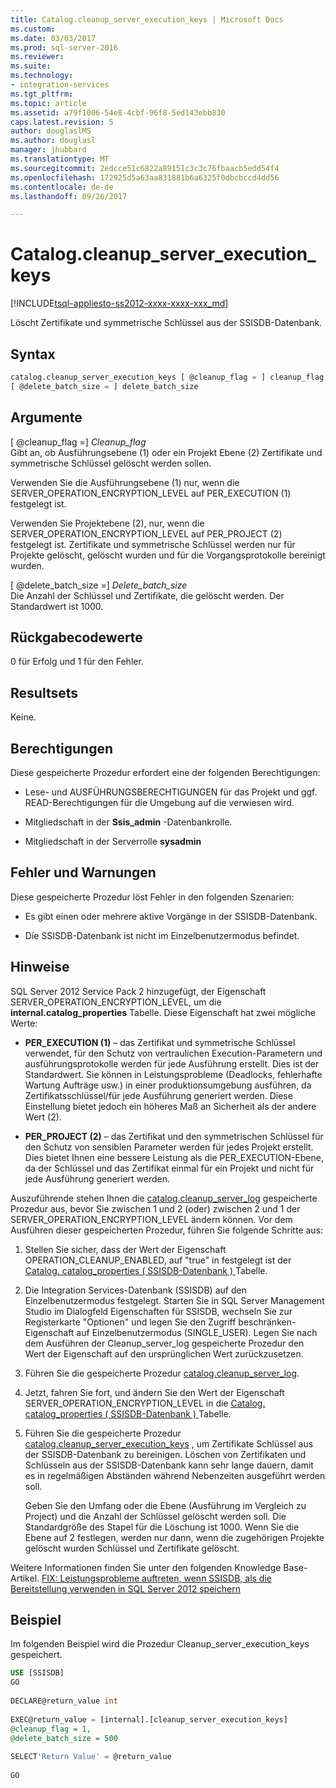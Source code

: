 ```yaml
---
title: Catalog.cleanup_server_execution_keys | Microsoft Docs
ms.custom: 
ms.date: 03/03/2017
ms.prod: sql-server-2016
ms.reviewer: 
ms.suite: 
ms.technology:
- integration-services
ms.tgt_pltfrm: 
ms.topic: article
ms.assetid: a79f1006-54e8-4cbf-96f8-5ed143ebb830
caps.latest.revision: 5
author: douglaslMS
ms.author: douglasl
manager: jhubbard
ms.translationtype: MT
ms.sourcegitcommit: 2edcce51c6822a89151c3c3c76fbaacb5edd54f4
ms.openlocfilehash: 172925d5a63aa831881b6a6325f0dbcbccd4dd56
ms.contentlocale: de-de
ms.lasthandoff: 09/26/2017

---
```

# <a name="catalogcleanupserverexecutionkeys"></a>Catalog.cleanup_server_execution_keys
[!INCLUDE[tsql-appliesto-ss2012-xxxx-xxxx-xxx_md](../../includes/tsql-appliesto-ss2012-xxxx-xxxx-xxx-md.md)]

  Löscht Zertifikate und symmetrische Schlüssel aus der SSISDB-Datenbank.  
  
## <a name="syntax"></a>Syntax  
  
```sql
catalog.cleanup_server_execution_keys [ @cleanup_flag = ] cleanup_flag ,  
[ @delete_batch_size = ] delete_batch_size  
```  
  
## <a name="arguments"></a>Argumente  
 [ @cleanup_flag =] *Cleanup_flag*  
 Gibt an, ob Ausführungsebene (1) oder ein Projekt Ebene (2) Zertifikate und symmetrische Schlüssel gelöscht werden sollen.  
  
 Verwenden Sie die Ausführungsebene (1) nur, wenn die SERVER_OPERATION_ENCRYPTION_LEVEL auf PER_EXECUTION (1) festgelegt ist.  
  
 Verwenden Sie Projektebene (2), nur, wenn die SERVER_OPERATION_ENCRYPTION_LEVEL auf PER_PROJECT (2) festgelegt ist. Zertifikate und symmetrische Schlüssel werden nur für Projekte gelöscht, gelöscht wurden und für die Vorgangsprotokolle bereinigt wurden.  
  
 [ @delete_batch_size =] *Delete_batch_size*  
 Die Anzahl der Schlüssel und Zertifikate, die gelöscht werden. Der Standardwert ist 1000.  
  
## <a name="return-code-values"></a>Rückgabecodewerte  
 0 für Erfolg und 1 für den Fehler.  
  
## <a name="result-sets"></a>Resultsets  
 Keine.  
  
## <a name="permissions"></a>Berechtigungen  
 Diese gespeicherte Prozedur erfordert eine der folgenden Berechtigungen:  
  
-   Lese- und AUSFÜHRUNGSBERECHTIGUNGEN für das Projekt und ggf. READ-Berechtigungen für die Umgebung auf die verwiesen wird.  
  
-   Mitgliedschaft in der **Ssis_admin** -Datenbankrolle.  
  
-   Mitgliedschaft in der Serverrolle **sysadmin**  
  
## <a name="errors-and-warnings"></a>Fehler und Warnungen  
 Diese gespeicherte Prozedur löst Fehler in den folgenden Szenarien:  
  
-   Es gibt einen oder mehrere aktive Vorgänge in der SSISDB-Datenbank.  
  
-   Die SSISDB-Datenbank ist nicht im Einzelbenutzermodus befindet.  
  
## <a name="remarks"></a>Hinweise  
 SQL Server 2012 Service Pack 2 hinzugefügt, der Eigenschaft SERVER_OPERATION_ENCRYPTION_LEVEL, um die **internal.catalog_properties** Tabelle. Diese Eigenschaft hat zwei mögliche Werte:  
  
-   **PER_EXECUTION (1)** – das Zertifikat und symmetrische Schlüssel verwendet, für den Schutz von vertraulichen Execution-Parametern und ausführungsprotokolle werden für jede Ausführung erstellt. Dies ist der Standardwert. Sie können in Leistungsprobleme (Deadlocks, fehlerhafte Wartung Aufträge usw.) in einer produktionsumgebung ausführen, da Zertifikatsschlüssel/für jede Ausführung generiert werden. Diese Einstellung bietet jedoch ein höheres Maß an Sicherheit als der andere Wert (2).  
  
-   **PER_PROJECT (2)** – das Zertifikat und den symmetrischen Schlüssel für den Schutz von sensiblen Parameter werden für jedes Projekt erstellt. Dies bietet Ihnen eine bessere Leistung als die PER_EXECUTION-Ebene, da der Schlüssel und das Zertifikat einmal für ein Projekt und nicht für jede Ausführung generiert werden.  
  
 Auszuführende stehen Ihnen die [catalog.cleanup_server_log](../../integration-services/system-stored-procedures/catalog-cleanup-server-log.md) gespeicherte Prozedur aus, bevor Sie zwischen 1 und 2 (oder) zwischen 2 und 1 der SERVER_OPERATION_ENCRYPTION_LEVEL ändern können. Vor dem Ausführen dieser gespeicherten Prozedur, führen Sie folgende Schritte aus:  
  
1.  Stellen Sie sicher, dass der Wert der Eigenschaft OPERATION_CLEANUP_ENABLED, auf "true" in festgelegt ist der [Catalog. catalog_properties &#40; SSISDB-Datenbank &#41; ](../../integration-services/system-views/catalog-catalog-properties-ssisdb-database.md) Tabelle.  
  
2.  Die Integration Services-Datenbank (SSISDB) auf den Einzelbenutzermodus festgelegt. Starten Sie in SQL Server Management Studio im Dialogfeld Eigenschaften für SSISDB, wechseln Sie zur Registerkarte "Optionen" und legen Sie den Zugriff beschränken-Eigenschaft auf Einzelbenutzermodus (SINGLE_USER). Legen Sie nach dem Ausführen der Cleanup_server_log gespeicherte Prozedur den Wert der Eigenschaft auf den ursprünglichen Wert zurückzusetzen.  
  
3.  Führen Sie die gespeicherte Prozedur [catalog.cleanup_server_log](../../integration-services/system-stored-procedures/catalog-cleanup-server-log.md).  
  
4.  Jetzt, fahren Sie fort, und ändern Sie den Wert der Eigenschaft SERVER_OPERATION_ENCRYPTION_LEVEL in die [Catalog. catalog_properties &#40; SSISDB-Datenbank &#41; ](../../integration-services/system-views/catalog-catalog-properties-ssisdb-database.md) Tabelle.  
  
5.  Führen Sie die gespeicherte Prozedur [catalog.cleanup_server_execution_keys](../../integration-services/system-stored-procedures/catalog-cleanup-server-execution-keys.md) , um Zertifikate Schlüssel aus der SSISDB-Datenbank zu bereinigen. Löschen von Zertifikaten und Schlüsseln aus der SSISDB-Datenbank kann sehr lange dauern, damit es in regelmäßigen Abständen während Nebenzeiten ausgeführt werden soll.  
  
     Geben Sie den Umfang oder die Ebene (Ausführung im Vergleich zu Project) und die Anzahl der Schlüssel gelöscht werden soll. Die Standardgröße des Stapel für die Löschung ist 1000. Wenn Sie die Ebene auf 2 festlegen, werden nur dann, wenn die zugehörigen Projekte gelöscht wurden Schlüssel und Zertifikate gelöscht.  
  
 Weitere Informationen finden Sie unter den folgenden Knowledge Base-Artikel. [FIX: Leistungsprobleme auftreten, wenn SSISDB, als die Bereitstellung verwenden in SQL Server 2012 speichern](http://support.microsoft.com/kb/2972285)  
  
## <a name="example"></a>Beispiel  
 Im folgenden Beispiel wird die Prozedur Cleanup_server_execution_keys gespeichert.  
  
```sql  
USE [SSISDB]  
GO  
  
DECLARE@return_value int  
  
EXEC@return_value = [internal].[cleanup_server_execution_keys]  
@cleanup_flag = 1,  
@delete_batch_size = 500  
  
SELECT'Return Value' = @return_value  
  
GO  
```  
  
  
